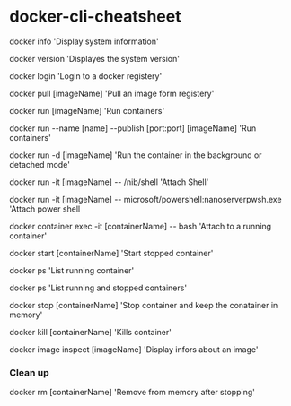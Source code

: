 # docker-cli-cheatsheet

docker info 'Display system information'

docker version 'Displayes the system version'

docker login 'Login to a docker registery' 

docker pull [imageName] 'Pull an image form registery'

docker run [imageName] 'Run containers'

docker run --name [name] --publish [port:port] [imageName] 'Run containers'

docker run -d [imageName] 'Run the container in the background or detached mode'

docker run -it [imageName] -- /nib/shell 'Attach Shell'

docker run -it [imageName] -- microsoft/powershell:nanoserverpwsh.exe 'Attach power shell

docker container exec -it [containerName] -- bash 'Attach to a running container'

docker start [containerName] 'Start stopped container'

docker ps 'List running container'

docker ps 'List running and stopped containers'

docker stop [containerName] 'Stop container and keep the conatainer in memory'

docker kill [containerName] 'Kills container'

docker image inspect [imageName] 'Display infors about an image'

### Clean up
docker rm [containerName] 'Remove from memory after stopping'